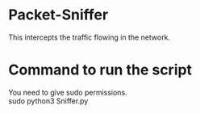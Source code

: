 # Packet-Sniffer
This intercepts the traffic flowing in the network.  

# Command to run the script
You need to give sudo permissions.  
sudo python3 Sniffer.py
